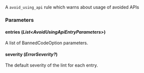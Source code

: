 A `avoid_using_api` rule which
 warns about usage of avoided APIs
### Parameters
#### **entries** (_List&lt;AvoidUsingApiEntryParameters&gt;_)  
  A list of BannedCodeOption parameters.
#### **severity** (_ErrorSeverity?_)  
  The default severity of the lint for each entry.
